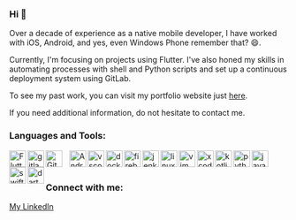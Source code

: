 ### Hi 👋
Over a decade of experience as a native mobile developer, I have worked with iOS, Android, and yes, even Windows Phone remember that? 😄. 

Currently, I'm focusing on projects using Flutter. I've also honed my skills in automating processes with shell and Python scripts and set up a continuous deployment system using GitLab.

To see  my past work, you can visit  my portfolio website just [here](https://bhamzi.fr).

If you need additional information, do not hesitate to contact me.

### Languages and Tools:

<img align="left" alt="Flutter" width="30px" src="https://cdn.jsdelivr.net/gh/devicons/devicon/icons/flutter/flutter-original.svg" />
<img align="left" alt="gitlab" width="30px" src="https://cdn.jsdelivr.net/gh/devicons/devicon/icons/gitlab/gitlab-original.svg" />
<img align="left" alt="Git" width="30px" src="https://cdn.jsdelivr.net/gh/devicons/devicon/icons/git/git-original.svg" style="padding-right:10px;" />
<img align="left" alt="Android" width="30px" src="https://cdn.jsdelivr.net/gh/devicons/devicon/icons/android/android-original.svg"/>
<img img align="left" alt="vscode" width="30px" src="https://cdn.jsdelivr.net/gh/devicons/devicon/icons/vscode/vscode-original.svg" />
<img img align="left" alt="docker" width="30px" src="https://cdn.jsdelivr.net/gh/devicons/devicon/icons/docker/docker-original.svg" />
<img img align="left" alt="firebase" width="30px" src="https://cdn.jsdelivr.net/gh/devicons/devicon/icons/firebase/firebase-plain.svg" />
<img img align="left" alt="jenkins" width="30px" src="https://cdn.jsdelivr.net/gh/devicons/devicon/icons/jenkins/jenkins-original.svg" />
<img img align="left" alt="linux" width="30px" src="https://cdn.jsdelivr.net/gh/devicons/devicon/icons/linux/linux-original.svg" />
<img img align="left" alt="vim" width="30px" src="https://cdn.jsdelivr.net/gh/devicons/devicon/icons/vim/vim-original.svg" />
<img img align="left" alt="xcode" width="30px" src="https://cdn.jsdelivr.net/gh/devicons/devicon/icons/xcode/xcode-original.svg" />
<img align="left" alt="kotlin" width="30px" src="https://cdn.jsdelivr.net/gh/devicons/devicon/icons/kotlin/kotlin-original.svg" />
<img img align="left" alt="python" width="30px" src="https://cdn.jsdelivr.net/gh/devicons/devicon/icons/python/python-original.svg" />
<img img align="left" alt="java" width="30px" src="https://cdn.jsdelivr.net/gh/devicons/devicon/icons/java/java-original.svg" />
<img img align="left" alt="swift" width="30px" src="https://cdn.jsdelivr.net/gh/devicons/devicon/icons/swift/swift-original.svg" />
<img img align="left" alt="dart" width="30px" src="https://cdn.jsdelivr.net/gh/devicons/devicon/icons/dart/dart-original.svg" />
<br />
<br />

### Connect with me:

[My LinkedIn](https://www.linkedin.com/in/bouziane-h)
          
          

<!--
**bouziane/bouziane** is a ✨ _special_ ✨ repository because its `README.md` (this file) appears on your GitHub profile.

Here are some ideas to get you started:

- 🔭 I’m currently working on ...
- 🌱 I’m currently learning ...
- 👯 I’m looking to collaborate on ...
- 🤔 I’m looking for help with ...
- 💬 Ask me about ...
- 📫 How to reach me: ...
- 😄 Pronouns: ...
- ⚡ Fun fact: ...
-->
